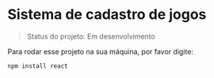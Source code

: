 # Sistema de cadastro de jogos 

> Status do projeto: Em desenvolvimento

Para rodar esse projeto na sua máquina, por favor digite:

```
npm install react
```
